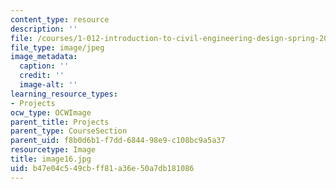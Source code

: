 ```yaml
---
content_type: resource
description: ''
file: /courses/1-012-introduction-to-civil-engineering-design-spring-2002/b47e04c549cbff81a36e50a7db181086_image16.jpg
file_type: image/jpeg
image_metadata:
  caption: ''
  credit: ''
  image-alt: ''
learning_resource_types:
- Projects
ocw_type: OCWImage
parent_title: Projects
parent_type: CourseSection
parent_uid: f8b0d6b1-f7dd-6844-98e9-c108bc9a5a37
resourcetype: Image
title: image16.jpg
uid: b47e04c5-49cb-ff81-a36e-50a7db181086
---
```

